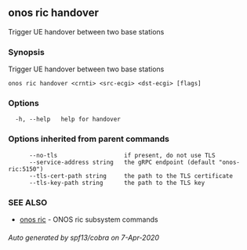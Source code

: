 ## onos ric handover

Trigger UE handover between two base stations

### Synopsis

Trigger UE handover between two base stations

```
onos ric handover <crnti> <src-ecgi> <dst-ecgi> [flags]
```

### Options

```
  -h, --help   help for handover
```

### Options inherited from parent commands

```
      --no-tls                   if present, do not use TLS
      --service-address string   the gRPC endpoint (default "onos-ric:5150")
      --tls-cert-path string     the path to the TLS certificate
      --tls-key-path string      the path to the TLS key
```

### SEE ALSO

* [onos ric](onos_ric.md)	 - ONOS ric subsystem commands

###### Auto generated by spf13/cobra on 7-Apr-2020
